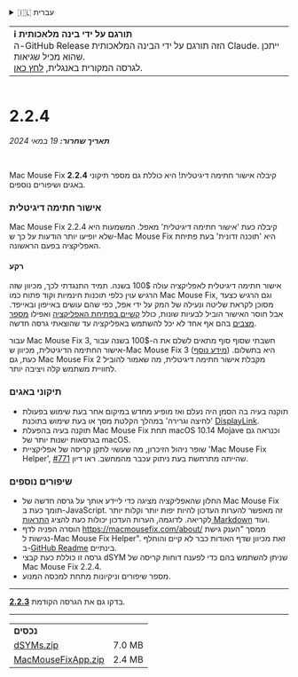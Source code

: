 <details>
<summary>🇮🇱 עברית</summary>

[🇬🇧 English (GitHub Release)](https://github.com/noah-nuebling/mac-mouse-fix/releases/tag/2.2.4)\
[🇦🇩 Català](https://redirect.macmousefix.com/?target=mmf-release&tag=2.2.4&locale=ca)\
[🇩🇪 Deutsch](https://redirect.macmousefix.com/?target=mmf-release&tag=2.2.4&locale=de)\
[🇪🇸 Español](https://redirect.macmousefix.com/?target=mmf-release&tag=2.2.4&locale=es)\
[🇫🇷 Français](https://redirect.macmousefix.com/?target=mmf-release&tag=2.2.4&locale=fr)\
[🇮🇩 Indonesia](https://redirect.macmousefix.com/?target=mmf-release&tag=2.2.4&locale=id)\
[🇮🇹 Italiano](https://redirect.macmousefix.com/?target=mmf-release&tag=2.2.4&locale=it)\
[🇭🇺 Magyar](https://redirect.macmousefix.com/?target=mmf-release&tag=2.2.4&locale=hu)\
[🇳🇱 Nederlands](https://redirect.macmousefix.com/?target=mmf-release&tag=2.2.4&locale=nl)\
[🇵🇱 Polski](https://redirect.macmousefix.com/?target=mmf-release&tag=2.2.4&locale=pl)\
[🇧🇷 Português (Brasil)](https://redirect.macmousefix.com/?target=mmf-release&tag=2.2.4&locale=pt-BR)\
[🇵🇹 Português (Portugal)](https://redirect.macmousefix.com/?target=mmf-release&tag=2.2.4&locale=pt-PT)\
[🇷🇴 Română](https://redirect.macmousefix.com/?target=mmf-release&tag=2.2.4&locale=ro)\
[🇸🇪 Svenska](https://redirect.macmousefix.com/?target=mmf-release&tag=2.2.4&locale=sv)\
[🇻🇳 Tiếng Việt](https://redirect.macmousefix.com/?target=mmf-release&tag=2.2.4&locale=vi)\
[🇹🇷 Türkçe](https://redirect.macmousefix.com/?target=mmf-release&tag=2.2.4&locale=tr)\
[🇨🇿 Čeština](https://redirect.macmousefix.com/?target=mmf-release&tag=2.2.4&locale=cs)\
[🇬🇷 Ελληνικά](https://redirect.macmousefix.com/?target=mmf-release&tag=2.2.4&locale=el)\
[🇷🇺 Русский](https://redirect.macmousefix.com/?target=mmf-release&tag=2.2.4&locale=ru)\
[🇺🇦 Українська](https://redirect.macmousefix.com/?target=mmf-release&tag=2.2.4&locale=uk)\
**🇮🇱 עברית**\
[🇸🇦 العربية](https://redirect.macmousefix.com/?target=mmf-release&tag=2.2.4&locale=ar)\
[🇮🇳 हिन्दी](https://redirect.macmousefix.com/?target=mmf-release&tag=2.2.4&locale=hi)\
[🇹🇭 ไทย](https://redirect.macmousefix.com/?target=mmf-release&tag=2.2.4&locale=th)\
[🇨🇳 中文 (简体)](https://redirect.macmousefix.com/?target=mmf-release&tag=2.2.4&locale=zh-Hans)\
[🇨🇳 中文 (繁體)](https://redirect.macmousefix.com/?target=mmf-release&tag=2.2.4&locale=zh-Hant)\
[🇭🇰 中文（香港)](https://redirect.macmousefix.com/?target=mmf-release&tag=2.2.4&locale=zh-HK)\
[🇯🇵 日本語](https://redirect.macmousefix.com/?target=mmf-release&tag=2.2.4&locale=ja)\
[🇰🇷 한국어](https://redirect.macmousefix.com/?target=mmf-release&tag=2.2.4&locale=ko)\
[Help translate Mac Mouse Fix to different languages!](https://github.com/noah-nuebling/mac-mouse-fix/discussions/731)
</details>
<table align=><td>
<b>ℹ️ תורגם על ידי בינה מלאכותית</b><br>
ה-GitHub Release הזה תורגם על ידי הבינה המלאכותית Claude. ייתכן שהוא מכיל שגיאות.<br>
לגרסה המקורית באנגלית, <a href="https://github.com/noah-nuebling/mac-mouse-fix/releases/tag/2.2.4">לחץ כאן</a>.
</td></table>

<table></table>

# 2.2.4
***תאריך שחרור:** 19 במאי 2024*

<br>

Mac Mouse Fix **2.2.4** קיבלה אישור חתימה דיגיטלית! היא כוללת גם מספר תיקוני באגים ושיפורים נוספים.

### **אישור חתימה דיגיטלית**

Mac Mouse Fix 2.2.4 קיבלה כעת 'אישור חתימה דיגיטלית' מאפל. המשמעות היא שלא יופיעו יותר הודעות על כך ש-Mac Mouse Fix היא 'תוכנה זדונית' בעת פתיחת האפליקציה בפעם הראשונה.

#### רקע

אישור חתימה דיגיטלית לאפליקציה עולה 100$ בשנה. תמיד התנגדתי לכך, מכיוון שזה הרגיש עוין כלפי תוכנות חינמיות וקוד פתוח כמו Mac Mouse Fix, וגם הרגיש כצעד מסוכן לקראת שליטה ונעילה של המק על ידי אפל, כפי שהם עושים באייפון ובאייפד. אבל חוסר האישור הוביל לבעיות שונות, כולל [קשיים בפתיחת האפליקציה](https://github.com/noah-nuebling/mac-mouse-fix/discussions/114) ואפילו [מספר מצבים](https://github.com/noah-nuebling/mac-mouse-fix/issues/95) בהם אף אחד לא יכל להשתמש באפליקציה עד שהוצאתי גרסה חדשה.

עבור Mac Mouse Fix 3, חשבתי שסוף סוף מתאים לשלם את ה-100$ בשנה עבור אישור החתימה הדיגיטלית, מכיוון ש-Mac Mouse Fix 3 היא בתשלום. ([מידע נוסף](https://redirect.macmousefix.com/?target=mmf-release&tag=3.0.0&locale=he)) \
כעת, גם Mac Mouse Fix 2 מקבלת אישור חתימה דיגיטלית, מה שאמור להוביל לחוויית משתמש קלה ויציבה יותר.

### **תיקוני באגים**

- תוקנה בעיה בה הסמן היה נעלם ואז מופיע מחדש במיקום אחר בעת שימוש בפעולת 'לחיצה וגרירה' במהלך הקלטת מסך או בעת שימוש בתוכנת [DisplayLink](https://www.synaptics.com/products/displaylink-graphics).
- תוקנה בעיה בהפעלת Mac Mouse Fix תחת macOS 10.14 Mojave וכנראה גם בגרסאות ישנות יותר של macOS.
- שופר ניהול הזיכרון, מה שעשוי לתקן קריסה של אפליקציית 'Mac Mouse Fix Helper', שהייתה מתרחשת בעת ניתוק עכבר מהמחשב. ראו דיון [#771](https://github.com/noah-nuebling/mac-mouse-fix/discussions/771).

### **שיפורים נוספים**

- החלון שהאפליקציה מציגה כדי ליידע אותך על גרסה חדשה של Mac Mouse Fix תומך כעת ב-JavaScript. זה מאפשר להערות העדכון להיות יפות יותר וקלות יותר לקריאה. לדוגמה, הערות העדכון יכולות כעת להציג [התראות Markdown](https://github.com/orgs/community/discussions/16925) ועוד.
- הוסרה הפניה לדף https://macmousefix.com/about/ ממסך "הענק גישת נגישות ל-Mac Mouse Fix Helper". זאת מכיוון שדף האודות כבר לא קיים והוחלף ב-[GitHub Readme](https://github.com/noah-nuebling/mac-mouse-fix) בינתיים.
- גרסה זו כוללת כעת קבצי dSYM שניתן להשתמש בהם כדי לפענח דוחות קריסה של Mac Mouse Fix 2.2.4.
- מספר שיפורים וניקיונות מתחת למכסה המנוע.

---

בדקו גם את הגרסה הקודמת [**2.2.3**](https://redirect.macmousefix.com/?target=mmf-release&tag=2.2.3&locale=he).

---

<table align="start">
<tr>
    <td colspan=2>
        <b>נכסים</b>
    </td>
</tr>
<tr>
    <td><a href="https://github.com/noah-nuebling/mac-mouse-fix/releases/download/2.2.4/dSYMs.zip">dSYMs.zip</a></td>
    <td>7.0 MB</td>
</tr>
<tr>
    <td><a href="https://github.com/noah-nuebling/mac-mouse-fix/releases/download/2.2.4/MacMouseFixApp.zip">MacMouseFixApp.zip</a></td>
    <td>2.4 MB</td>
</tr>
</table>